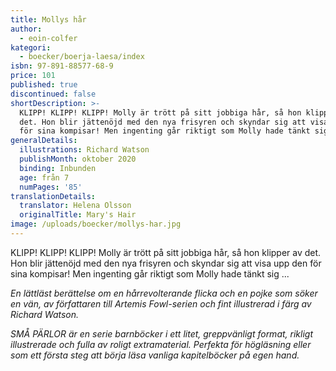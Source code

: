 ```yaml
---
title: Mollys hår
author:
  - eoin-colfer
kategori:
  - boecker/boerja-laesa/index
isbn: 97-891-88577-68-9
price: 101
published: true
discontinued: false
shortDescription: >-
  KLIPP! KLIPP! KLIPP! Molly är trött på sitt jobbiga hår, så hon klipper av
  det. Hon blir jättenöjd med den nya frisyren och skyndar sig att visa upp den
  för sina kompisar! Men ingenting går riktigt som Molly hade tänkt sig ...
generalDetails:
  illustrations: Richard Watson
  publishMonth: oktober 2020
  binding: Inbunden
  age: från 7
  numPages: '85'
translationDetails:
  translator: Helena Olsson
  originalTitle: Mary's Hair
image: /uploads/boecker/mollys-har.jpg
---
```

KLIPP! KLIPP! KLIPP! Molly är trött på sitt jobbiga hår, så hon klipper av det. Hon blir jättenöjd med den nya frisyren och skyndar sig att visa upp den för sina kompisar! Men ingenting går riktigt som Molly hade tänkt sig ...

_En lättläst berättelse om en hårrevolterande flicka och en pojke som söker en vän, av författaren till Artemis Fowl-serien och fint illustrerad i färg av Richard Watson._

_SMÅ PÄRLOR är en serie barnböcker i ett litet, greppvänligt format, rikligt illustrerade och fulla av roligt extramaterial. Perfekta för högläsning eller som ett första steg att börja läsa vanliga kapitelböcker på egen hand._
